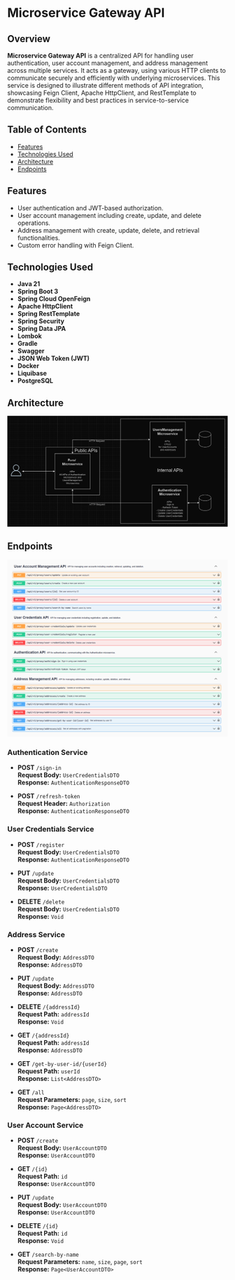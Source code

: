 # Microservice Gateway API

## Overview

**Microservice Gateway API** is a centralized API for handling user authentication, user account management, and address management across multiple services. It acts as a gateway, using various HTTP clients to communicate securely and efficiently with underlying microservices. This service is designed to illustrate different methods of API integration, showcasing Feign Client, Apache HttpClient, and RestTemplate to demonstrate flexibility and best practices in service-to-service communication.

## Table of Contents

- [Features](#features)
- [Technologies Used](#technologies-used)
- [Architecture](#architecture)
- [Endpoints](#endpoints)

## Features

- User authentication and JWT-based authorization.
- User account management including create, update, and delete operations.
- Address management with create, update, delete, and retrieval functionalities.
- Custom error handling with Feign Client.

## Technologies Used

- **Java 21**
- **Spring Boot 3**
- **Spring Cloud OpenFeign**
- **Apache HttpClient**
- **Spring RestTemplate**
- **Spring Security**
- **Spring Data JPA**
- **Lombok**
- **Gradle**
- **Swagger**
- **JSON Web Token (JWT)**
- **Docker**
- **Liquibase**
- **PostgreSQL**


## Architecture

![Architecture Diagram](architecture-diagram.png)

## Endpoints

![Swagger documentation](Portal%20Microservice%20APIs%20-%20Swagger%20documentation.png)

### Authentication Service
- **POST** `/sign-in`  
  **Request Body:** `UserCredentialsDTO`  
  **Response:** `AuthenticationResponseDTO`

- **POST** `/refresh-token`  
  **Request Header:** `Authorization`  
  **Response:** `AuthenticationResponseDTO`

### User Credentials Service
- **POST** `/register`  
  **Request Body:** `UserCredentialsDTO`  
  **Response:** `AuthenticationResponseDTO`

- **PUT** `/update`  
  **Request Body:** `UserCredentialsDTO`  
  **Response:** `UserCredentialsDTO`

- **DELETE** `/delete`  
  **Request Body:** `UserCredentialsDTO`  
  **Response:** `Void`

### Address Service
- **POST** `/create`  
  **Request Body:** `AddressDTO`  
  **Response:** `AddressDTO`

- **PUT** `/update`  
  **Request Body:** `AddressDTO`  
  **Response:** `AddressDTO`

- **DELETE** `/{addressId}`  
  **Request Path:** `addressId`  
  **Response:** `Void`

- **GET** `/{addressId}`  
  **Request Path:** `addressId`  
  **Response:** `AddressDTO`

- **GET** `/get-by-user-id/{userId}`  
  **Request Path:** `userId`  
  **Response:** `List<AddressDTO>`

- **GET** `/all`  
  **Request Parameters:** `page`, `size`, `sort`  
  **Response:** `Page<AddressDTO>`

### User Account Service
- **POST** `/create`  
  **Request Body:** `UserAccountDTO`  
  **Response:** `UserAccountDTO`

- **GET** `/{id}`  
  **Request Path:** `id`  
  **Response:** `UserAccountDTO`

- **PUT** `/update`  
  **Request Body:** `UserAccountDTO`  
  **Response:** `UserAccountDTO`

- **DELETE** `/{id}`  
  **Request Path:** `id`  
  **Response:** `Void`

- **GET** `/search-by-name`  
  **Request Parameters:** `name`, `size`, `page`, `sort`  
  **Response:** `Page<UserAccountDTO>`
